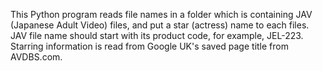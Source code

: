 This Python program reads file names in a folder which is containing JAV (Japanese Adult Video) files, and put a star (actress) name to each files. 
JAV file name should start with its product code, for example, JEL-223. 
Starring information is read from Google UK's saved page title from AVDBS.com.
